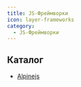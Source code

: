 ```yaml
---
title: JS-Фреймворки
icon: layer-frameworks
category:
  - JS-Фреймворки
---
```


## Каталог

- [Alpinejs](alpinejs/)
